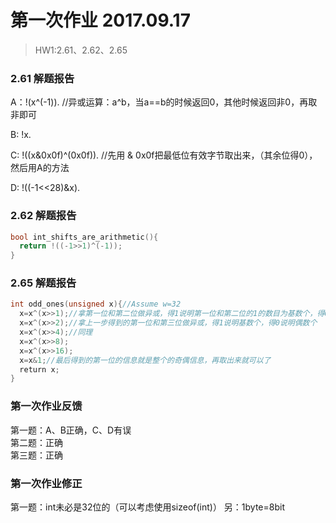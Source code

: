 # 第一次作业 2017.09.17

> HW1:2.61、2.62、2.65

### 2.61 解题报告

A：!(x^(-1)). //异或运算：a^b，当a==b的时候返回0，其他时候返回非0，再取非即可

B: !x.

C: !((x&0x0f)^(0x0f)).  //先用 & 0x0f把最低位有效字节取出来，（其余位得0），然后用A的方法

D: !((-1<<28)&x).

### 2.62 解题报告
```c
bool int_shifts_are_arithmetic(){
  return !((-1>>1)^(-1));
}
```

### 2.65 解题报告
```c
int odd_ones(unsigned x){//Assume w=32
  x=x^(x>>1);//拿第一位和第二位做异或，得1说明第一位和第二位的1的数目为基数个，得0说明为偶数个，第一位、第三位、第五位……第31位同理
  x=x^(x>>2);//拿上一步得到的第一位和第三位做异或，得1说明基数个，得0说明偶数个
  x=x^(x>>4);//同理
  x=x^(x>>8);
  x=x^(x>>16);
  x=x&1;//最后得到的第一位的信息就是整个的奇偶信息，再取出来就可以了
  return x;
}
```

### 第一次作业反馈

第一题：A、B正确，C、D有误  
第二题：正确  
第三题：正确

### 第一次作业修正
第一题：int未必是32位的（可以考虑使用sizeof(int)）
	另：1byte=8bit

